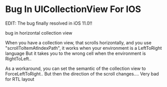 # Bug In UICollectionView For IOS

EDIT: The bug finally resolved in iOS 11.0!!

bug in horizontal collection view

When you have a collection view, that scrolls horizontally, and you use "scrollToItemAtIndexPath", it works when your environment is a LeftToRight language
But it takes you to the wrong cell when the environment is RightToLeft..

As a workaround, you can set the semantic of the collection view to ForceLeftToRight..
But then the direction of the scroll changes.... Very bad for RTL layout
